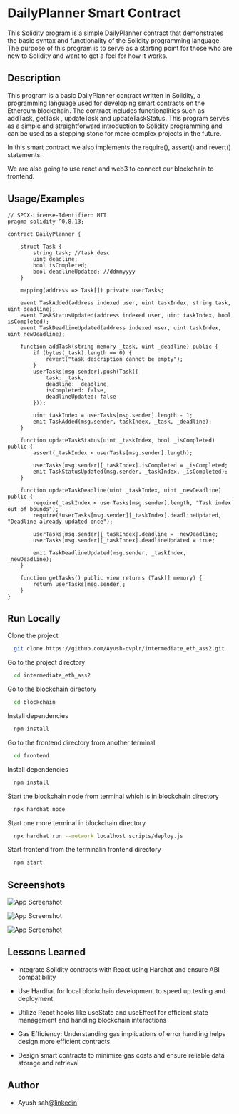 # DailyPlanner Smart Contract

This Solidity program is a simple DailyPlanner contract that demonstrates the basic syntax and functionality of the Solidity programming language. The purpose of this program is to serve as a starting point for those who are new to Solidity and want to get a feel for how it works.

## Description

This program is a basic DailyPlanner contract written in Solidity, a programming language used for developing smart contracts on the Ethereum blockchain. The contract includes functionalities such as addTask, getTask , updateTask and updateTaskStatus. This program serves as a simple and straightforward introduction to Solidity programming and can be used as a stepping stone for more complex projects in the future.

In this smart contract we also implements the require(), assert() and revert() statements.

We are also going to use react and web3 to connect our blockchain to frontend.


## Usage/Examples

```solidity
// SPDX-License-Identifier: MIT
pragma solidity ^0.8.13;

contract DailyPlanner {

    struct Task {
        string task; //task desc
        uint deadline;
        bool isCompleted;
        bool deadlineUpdated; //ddmmyyyy
    }

    mapping(address => Task[]) private userTasks;

    event TaskAdded(address indexed user, uint taskIndex, string task, uint deadline);
    event TaskStatusUpdated(address indexed user, uint taskIndex, bool isCompleted);
    event TaskDeadlineUpdated(address indexed user, uint taskIndex, uint newDeadline);

    function addTask(string memory _task, uint _deadline) public {
        if (bytes(_task).length == 0) {
            revert("task description cannot be empty");
        }
        userTasks[msg.sender].push(Task({
            task: _task,
            deadline: _deadline,
            isCompleted: false,
            deadlineUpdated: false
        }));
        
        uint taskIndex = userTasks[msg.sender].length - 1;
        emit TaskAdded(msg.sender, taskIndex, _task, _deadline);
    }

    function updateTaskStatus(uint _taskIndex, bool _isCompleted) public {
        assert(_taskIndex < userTasks[msg.sender].length);

        userTasks[msg.sender][_taskIndex].isCompleted = _isCompleted;
        emit TaskStatusUpdated(msg.sender, _taskIndex, _isCompleted);
    }

    function updateTaskDeadline(uint _taskIndex, uint _newDeadline) public {
        require(_taskIndex < userTasks[msg.sender].length, "Task index out of bounds");
        require(!userTasks[msg.sender][_taskIndex].deadlineUpdated, "Deadline already updated once");

        userTasks[msg.sender][_taskIndex].deadline = _newDeadline;
        userTasks[msg.sender][_taskIndex].deadlineUpdated = true;
        
        emit TaskDeadlineUpdated(msg.sender, _taskIndex, _newDeadline);
    }

    function getTasks() public view returns (Task[] memory) {
        return userTasks[msg.sender];
    }
}

```


## Run Locally

Clone the project

```bash
  git clone https://github.com/Ayush-dvplr/intermediate_eth_ass2.git
```

Go to the project directory

```bash
  cd intermediate_eth_ass2
```

Go to the blockchain directory

```bash
  cd blockchain
```

Install dependencies

```bash
  npm install
```

Go to the frontend directory from another terminal

```bash
  cd frontend
```

Install dependencies

```bash
  npm install
```

Start the blockchain node from terminal which is in blockchain directory

```bash
  npx hardhat node
```

Start one more terminal in blockchain directory

```bash
  npx hardhat run --network localhost scripts/deploy.js
```

Start frontend from the terminalin frontend directory

```bash
  npm start
```
## Screenshots

![App Screenshot](https://res.cloudinary.com/dsprifizw/image/upload/v1719110064/eth-home.jpg)

![App Screenshot](https://res.cloudinary.com/dsprifizw/image/upload/v1719110075/eth-edit.jpg)

![App Screenshot](https://res.cloudinary.com/dsprifizw/image/upload/v1719110082/eth-create.jpg)


## Lessons Learned

- Integrate Solidity contracts with React using Hardhat and ensure ABI compatibility

- Use Hardhat for local blockchain development to speed up testing and deployment

- Utilize React hooks like useState and useEffect for efficient state management and handling blockchain interactions

- Gas Efficiency: Understanding gas implications of error handling helps design more efficient contracts.

- Design smart contracts to minimize gas costs and ensure reliable data storage and retrieval


## Author

- Ayush sah[@linkedin](https://www.linkedin.com/in/ayushsah404/)

